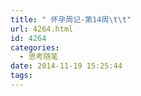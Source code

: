 ```yaml
---
title: " 怀孕周记-第14周\t\t"
url: 4264.html
id: 4264
categories:
  - 思考随笔
date: 2014-11-19 15:25:44
tags:
---
```

